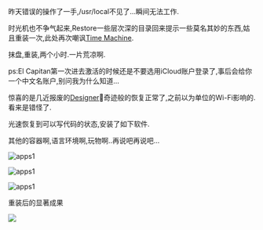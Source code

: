 昨天错误的操作了一手,/usr/local不见了...瞬间无法工作.  

时光机也不争气起来,Restore一些层次深的目录回来提示一些莫名其妙的东西,姑且重装一次,此处再次嘲讽[Time Machine](http://baike.baidu.com/subview/1677862/8337331.htm#viewPageContent). 

抹盘,重装,两个小时.一片荒凉啊. 

ps:El Capitan第一次进去激活的时候还是不要选用iCloud账户登录了,事后会给你一个中文名账户,别问我为什么知道... 

惊喜的是几近报废的[Designer](http://item.jd.com/1552422.html)奇迹般的恢复正常了,之前以为单位的Wi-Fi影响的.看来是错怪了. 

光速恢复到可以写代码的状态,安装了如下软件.  

其他的容器啊,语言环境啊,玩物啊..再说吧再说吧... 

![apps1](https://o4dyfn0ef.qnssl.com/image/Screen%20Shot%202016-02-05%20at%2014.53.38.png?imageView2/2/h/300) 

![apps1](https://o4dyfn0ef.qnssl.com/image/Screen%20Shot%202016-02-05%20at%2014.30.02.png?imageView2/2/h/400) 

![apps1](https://o4dyfn0ef.qnssl.com/image/Screen%20Shot%202016-02-05%20at%2014.30.07.png?imageView2/2/h/400) 

重装后的显著成果 

![](https://o4dyfn0ef.qnssl.com/image/Screen%20Shot%202016-02-05%20at%2015.02.16.png?imageView2/2/h/400)
